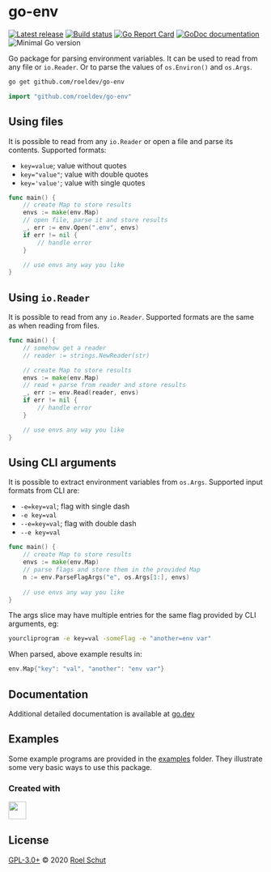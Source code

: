 go-env
======

[![Latest release][latest-release-img]][latest-release-url]
[![Build status][build-img]][build-url]
[![Go Report Card][go-report-img]][go-report-url]
[![GoDoc documentation][go-doc-img]][go-doc-url]
![Minimal Go version][go-version-img]

[latest-release-img]: https://img.shields.io/github/release/roeldev/go-env.svg?label=latest
[latest-release-url]: https://github.com/roeldev/go-env/releases
[build-img]: https://img.shields.io/github/workflow/status/roeldev/go-env/tests
[build-url]: https://travis-ci.org/roeldev/go-env
[go-report-img]: https://goreportcard.com/badge/github.com/roeldev/go-env
[go-report-url]: https://goreportcard.com/report/github.com/roeldev/go-env
[go-doc-img]: https://godoc.org/github.com/roeldev/go-env?status.svg
[go-doc-url]: https://pkg.go.dev/github.com/roeldev/go-env
[go-version-img]: https://img.shields.io/github/go-mod/go-version/roeldev/go-env

Go package for parsing environment variables. It can be used to read from any file or `io.Reader`. Or to parse the values of `os.Environ()` and `os.Args`.


```sh
go get github.com/roeldev/go-env
```
```go
import "github.com/roeldev/go-env"
```

## Using files
It is possible to read from any `io.Reader` or open a file and parse its contents. Supported formats:
- `key=value`; value without quotes
- `key="value"`; value with double quotes
- `key='value'`; value with single quotes

```go
func main() {
	// create Map to store results
	envs := make(env.Map)
	// open file, parse it and store results
	_, err := env.Open(".env", envs)
	if err != nil {
		// handle error
	}

	// use envs any way you like
}
```

## Using `io.Reader`
It is possible to read from any `io.Reader`. Supported formats are the same as when reading from files.

```go
func main() {
	// somehow get a reader
	// reader := strings.NewReader(str)

	// create Map to store results
	envs := make(env.Map)
	// read + parse from reader and store results
	_, err := env.Read(reader, envs)
	if err != nil {
		// handle error
	}

	// use envs any way you like
}
```

## Using CLI arguments
It is possible to extract environment variables from `os.Args`. Supported input formats from CLI are:
- `-e=key=val`; flag with single dash
- `-e key=val`
- `--e=key=val`; flag with double dash
- `--e key=val`

```go
func main() {
	// create Map to store results
	envs := make(env.Map)
	// parse flags and store them in the provided Map
	n := env.ParseFlagArgs("e", os.Args[1:], envs)
	
	// use envs any way you like
}
```
The args slice may have multiple entries for the same flag provided by CLI arguments, eg:
```sh
yourcliprogram -e key=val -someFlag -e "another=env var"
```
When parsed, above example results in:
```go
env.Map{"key": "val", "another": "env var"}
```


## Documentation
Additional detailed documentation is available at [go.dev][go-doc-url]


## Examples
Some example programs are provided in the [examples](examples) folder. They illustrate some very basic ways to use this package.


### Created with
<a href="https://www.jetbrains.com/?from=roeldev/go-env" target="_blank"><img src="https://pbs.twimg.com/profile_images/1206615658638856192/eiS7UWLo_400x400.jpg" width="35" /></a>


## License
[GPL-3.0+](LICENSE) © 2020 [Roel Schut](https://roelschut.nl)
